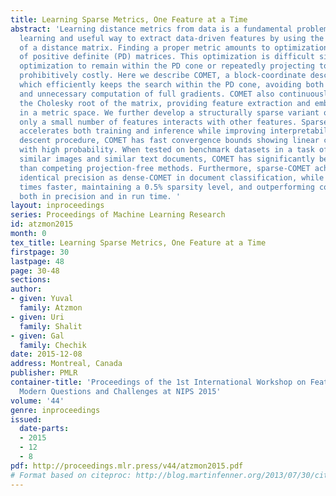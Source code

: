 ```yaml
---
title: Learning Sparse Metrics, One Feature at a Time
abstract: 'Learning distance metrics from data is a fundamental problem in machine
  learning and useful way to extract data-driven features by using the matrix root
  of a distance matrix. Finding a proper metric amounts to optimization over the cone
  of positive definite (PD) matrices. This optimization is difficult since restricting
  optimization to remain within the PD cone or repeatedly projecting to the cone is
  prohibitively costly. Here we describe COMET, a block-coordinate descent procedure,
  which efficiently keeps the search within the PD cone, avoiding both costly projections
  and unnecessary computation of full gradients. COMET also continuously maintains
  the Cholesky root of the matrix, providing feature extraction and embedding of samples
  in a metric space. We further develop a structurally sparse variant of COMET, where
  only a small number of features interacts with other features. Sparse-COMET significantly
  accelerates both training and inference while improving interpretability. As a block-coordinate
  descent procedure, COMET has fast convergence bounds showing linear convergence
  with high probability. When tested on benchmark datasets in a task of retrieving
  similar images and similar text documents, COMET has significantly better precision
  than competing projection-free methods. Furthermore, sparse-COMET achieves almost
  identical precision as dense-COMET in document classification, while running 4.5
  times faster, maintaining a 0.5% sparsity level, and outperforming competing methods
  both in precision and in run time. '
layout: inproceedings
series: Proceedings of Machine Learning Research
id: atzmon2015
month: 0
tex_title: Learning Sparse Metrics, One Feature at a Time
firstpage: 30
lastpage: 48
page: 30-48
sections: 
author:
- given: Yuval
  family: Atzmon
- given: Uri
  family: Shalit
- given: Gal
  family: Chechik
date: 2015-12-08
address: Montreal, Canada
publisher: PMLR
container-title: 'Proceedings of the 1st International Workshop on Feature Extraction:
  Modern Questions and Challenges at NIPS 2015'
volume: '44'
genre: inproceedings
issued:
  date-parts:
  - 2015
  - 12
  - 8
pdf: http://proceedings.mlr.press/v44/atzmon2015.pdf
# Format based on citeproc: http://blog.martinfenner.org/2013/07/30/citeproc-yaml-for-bibliographies/
---
```

